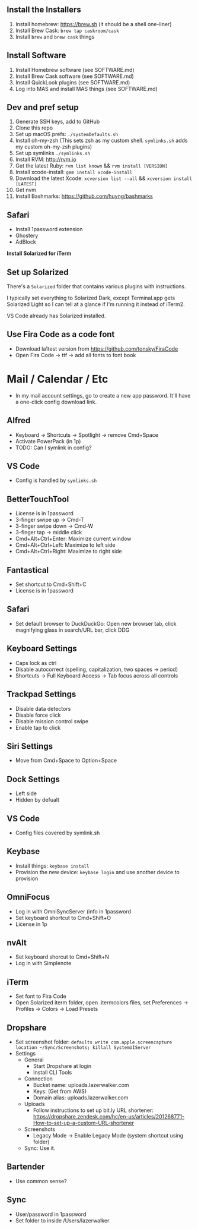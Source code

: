 ## Install the Installers

1. Install homebrew: https://brew.sh (it should be a shell one-liner)
2. Install Brew Cask: `brew tap caskroom/cask`
3. Install `brew` and `brew cask` things

## Install Software
1. Install Homebrew software (see SOFTWARE.md)
2. Install Brew Cask software (see SOFTWARE.md)
3. Install QuickLook plugins (see SOFTWARE.md)
4. Log into MAS and install MAS things (see SOFTWARE.md)

## Dev and pref setup
1. Generate SSH keys, add to GitHub
2. Clone this repo
3. Set up macOS prefs: `./systemDefaults.sh`
4. Install oh-my-zsh (This sets zsh as my custom shell. `symlinks.sh` adds my custom oh-my-zsh plugins)
5. Set up symlinks `./symlinks.sh`
6. Install RVM: http://rvm.io
7. Get the latest Ruby: `rvm list known` && `rvm install [VERSION]`
8. Install xcode-install: `gem install xcode-install`
9. Download the latest Xcode: `xcversion list --all` && `xcversion install [LATEST]`
10. Get nvm
11. Install Bashmarks: https://github.com/huyng/bashmarks

## Safari
* Install 1password extension
* Ghostery
* AdBlock

**Install Solarized for iTerm** 

## Set up Solarized
There's a `Solarized` folder that contains various plugins with instructions.

I typically set everything to Solarized Dark, except Terminal.app gets Solarized Light so I can tell at a glance if I'm running it instead of iTerm2.

VS Code already has Solarized installed.

## Use Fira Code as a code font
* Download la1test version from https://github.com/tonsky/FiraCode
* Open Fira Code -> ttf -> add all fonts to font book

# Mail / Calendar / Etc
* In my mail account settings, go to create a new app password. It'll have a one-click config download link.

## Alfred
* Keyboard -> Shortcuts -> Spotlight -> remove Cmd+Space
* Activate PowerPack (in 1p)
* TODO: Can I symlink in config?

## VS Code
* Config is handled by `symlinks.sh`

## BetterTouchTool
* License is in 1password
* 3-finger swipe up -> Cmd-T
* 3-finger swipe down -> Cmd-W
* 3-finger tap -> middle click
* Cmd+Alt+Ctrl+Enter: Maximize current window
* Cmd+Alt+Ctrl+Left: Maximize to left side
* Cmd+Alt+Ctrl+Right: Maximize to right side

## Fantastical
* Set shortcut to Cmd+Shift+C
* License is in 1password

## Safari
* Set default browser to DuckDuckGo: Open new browser tab, click magnifying glass in search/URL bar, click DDG

## Keyboard Settings
* Caps lock as ctrl
* Disable autocorrect (spelling, capitalization, two spaces -> period)
* Shortcuts -> Full Keyboard Access -> Tab focus across all controls

## Trackpad Settings
* Disable data detectors
* Disable force click
* Disable mission control swipe
* Enable tap to click

## Siri Settings
* Move from Cmd+Space to Option+Space

## Dock Settings
* Left side
* Hidden by defualt

## VS Code
* Config files covered by symlink.sh

## Keybase
* Install things: `keybase install`
* Provision the new device: `keybase login` and use another device to provision

## OmniFocus
* Log in with OmniSyncServer (info in 1password
* Set keyboard shortcut to Cmd+Shift+O
* License in 1p

## nvAlt
* Set keyboard shorcut to Cmd+Shift+N
* Log in with Simplenote

## iTerm
* Set font to Fira Code
* Open Solarized iterm folder, open .itermcolors files, set Preferences -> Profiles -> Colors -> Load Presets

## Dropshare
* Set screenshot folder: `defaults write com.apple.screencapture location ~/Sync/Screenshots; killall SystemUIServer`
* Settings
    * General
        * Start Dropshare at login
        * Install CLI Tools
    * Connection
        * Bucket name: uploads.lazerwalker.com
        * Keys: (Get from AWS)
        * Domain alias: uploads.lazerwalker.com
    * Uploads
        * Follow instructions to set up bit.ly URL shortener: https://dropshare.zendesk.com/hc/en-us/articles/201268771-How-to-set-up-a-custom-URL-shortener
    * Screenshots
        * Legacy Mode -> Enable Legacy Mode (system shortcut using folder)
    * Sync: Use it.
    

## Bartender
* Use common sense?

## Sync
* User/password in 1password
* Set folder to inside /Users/lazerwalker
